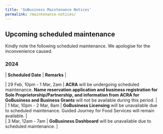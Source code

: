 ```yaml
---
title: 'GoBusiness Maintenance Notices'
permalink: /maintenance-notices/
---
```


## Upcoming scheduled maintenance

Kindly note the following scheduled maintenance. We apologise for the inconvenience caused.

### 2024 

| **Scheduled Date** | **Remarks** |  
    
                                  
| 29 Feb, 10pm - 1 Mar, 2am | **ACRA** will be undergoing scheduled maintenance. **Name reservation application and business registration for Sole Proprietorship/Partnership, and information from ACRA for GoBusiness and Business Grants** will not be available during this period. |       
| 1 Mar, 10pm - 2 Mar, 8am | **GoBusiness Licensing** will be unavailable due to scheduled maintenance. Guided Journey for Food Services will remain available. |     
| 3 Mar, 12am - 7am | **GoBusiness Dashboard** will be unavailable due to scheduled maintenance. |             



  





<script src="/jquery/jquery.min.js"></script>
<script src="/jquery/resize-tables.js"></script>
